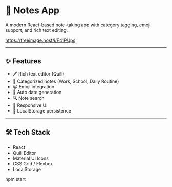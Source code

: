 # 📝 Notes App

A modern React-based note-taking app with category tagging, emoji support, and rich text editing.

https://freeimage.host/i/F41PUps

---

## ✨ Features

- 🖊️ Rich text editor (Quill)
- 📂 Categorized notes (Work, School, Daily Routine)
- 😀 Emoji integration
- 📆 Auto date generation
- 🔍 Note search
- 📱 Responsive UI
- 💾 LocalStorage persistence

---

## 🛠 Tech Stack

- React
- Quill Editor
- Material UI Icons
- CSS Grid / Flexbox
- LocalStorage



npm start
